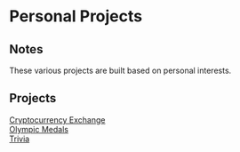# Personal Projects

## Notes
These various projects are built based on personal interests.

## Projects
[Cryptocurrency Exchange](https://github.com/ziggysauce/React-Apps/tree/master/PersonalProjects/crypto-compare)  
[Olympic Medals](https://github.com/ziggysauce/React-Apps/tree/master/PersonalProjects/oly-medals-2018)  
[Trivia](https://github.com/ziggysauce/React-Apps/tree/master/PersonalProjects/trivia)    